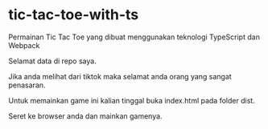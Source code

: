 # tic-tac-toe-with-ts
Permainan Tic Tac Toe yang dibuat menggunakan teknologi TypeScript dan Webpack

Selamat data di repo saya.

Jika anda melihat dari tiktok maka selamat anda orang yang sangat penasaran.

Untuk memainkan game ini kalian tinggal buka index.html pada folder dist.

Seret ke browser anda dan mainkan gamenya.
